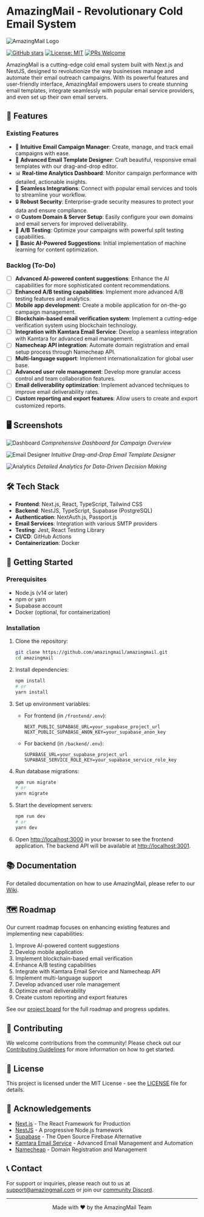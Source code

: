 # AmazingMail - Revolutionary Cold Email System

![AmazingMail Logo](readme_files/logo.png)

[![GitHub stars](https://img.shields.io/github/stars/amazingmail/amazingmail.svg?style=social&label=Star)](https://github.com/amazingmail/amazingmail)
[![License: MIT](https://img.shields.io/badge/License-MIT-yellow.svg)](https://opensource.org/licenses/MIT)
[![PRs Welcome](https://img.shields.io/badge/PRs-welcome-brightgreen.svg?style=flat-square)](http://makeapullrequest.com)

AmazingMail is a cutting-edge cold email system built with Next.js and NestJS, designed to revolutionize the way businesses manage and automate their email outreach campaigns. With its powerful features and user-friendly interface, AmazingMail empowers users to create stunning email templates, integrate seamlessly with popular email service providers, and even set up their own email servers.

## 🚀 Features

### Existing Features
- 📧 **Intuitive Email Campaign Manager**: Create, manage, and track email campaigns with ease.
- 🎨 **Advanced Email Template Designer**: Craft beautiful, responsive email templates with our drag-and-drop editor.
- 📊 **Real-time Analytics Dashboard**: Monitor campaign performance with detailed, actionable insights.
- 🔗 **Seamless Integrations**: Connect with popular email services and tools to streamline your workflow.
- 🔒 **Robust Security**: Enterprise-grade security measures to protect your data and ensure compliance.
- 🌐 **Custom Domain & Server Setup**: Easily configure your own domains and email servers for improved deliverability.
- 🧪 **A/B Testing**: Optimize your campaigns with powerful split testing capabilities.
- 🤖 **Basic AI-Powered Suggestions**: Initial implementation of machine learning for content optimization.

### Backlog (To-Do)
- [ ] **Advanced AI-powered content suggestions**: Enhance the AI capabilities for more sophisticated content recommendations.
- [ ] **Enhanced A/B testing capabilities**: Implement more advanced A/B testing features and analytics.
- [ ] **Mobile app development**: Create a mobile application for on-the-go campaign management.
- [ ] **Blockchain-based email verification system**: Implement a cutting-edge verification system using blockchain technology.
- [ ] **Integration with Kamtara Email Service**: Develop a seamless integration with Kamtara for advanced email management.
- [ ] **Namecheap API integration**: Automate domain registration and email setup process through Namecheap API.
- [ ] **Multi-language support**: Implement internationalization for global user base.
- [ ] **Advanced user role management**: Develop more granular access control and team collaboration features.
- [ ] **Email deliverability optimization**: Implement advanced techniques to improve email deliverability rates.
- [ ] **Custom reporting and export features**: Allow users to create and export customized reports.

## 🖥 Screenshots

![Dashboard](readme_files/dashboard.png)
*Comprehensive Dashboard for Campaign Overview*

![Email Designer](readme_files/email_designer.png)
*Intuitive Drag-and-Drop Email Template Designer*

![Analytics](readme_files/analytics.png)
*Detailed Analytics for Data-Driven Decision Making*

## 🛠 Tech Stack

- **Frontend**: Next.js, React, TypeScript, Tailwind CSS
- **Backend**: NestJS, TypeScript, Supabase (PostgreSQL)
- **Authentication**: NextAuth.js, Passport.js
- **Email Services**: Integration with various SMTP providers
- **Testing**: Jest, React Testing Library
- **CI/CD**: GitHub Actions
- **Containerization**: Docker

## 🚦 Getting Started

### Prerequisites

- Node.js (v14 or later)
- npm or yarn
- Supabase account
- Docker (optional, for containerization)

### Installation

1. Clone the repository:
   ```bash
   git clone https://github.com/amazingmail/amazingmail.git
   cd amazingmail
   ```

2. Install dependencies:
   ```bash
   npm install
   # or
   yarn install
   ```

3. Set up environment variables:
   - For frontend (in `/frontend/.env`):
     ```env
     NEXT_PUBLIC_SUPABASE_URL=your_supabase_project_url
     NEXT_PUBLIC_SUPABASE_ANON_KEY=your_supabase_anon_key
     ```
   - For backend (in `/backend/.env`):
     ```env
     SUPABASE_URL=your_supabase_project_url
     SUPABASE_SERVICE_ROLE_KEY=your_supabase_service_role_key
     ```

4. Run database migrations:
   ```bash
   npm run migrate
   # or
   yarn migrate
   ```

5. Start the development servers:
   ```bash
   npm run dev
   # or
   yarn dev
   ```

6. Open [http://localhost:3000](http://localhost:3000) in your browser to see the frontend application.
   The backend API will be available at [http://localhost:3001](http://localhost:3001).

## 📚 Documentation

For detailed documentation on how to use AmazingMail, please refer to our [Wiki](https://github.com/amazingmail/amazingmail/wiki).

## 🗺 Roadmap

Our current roadmap focuses on enhancing existing features and implementing new capabilities:

1. Improve AI-powered content suggestions
2. Develop mobile application
3. Implement blockchain-based email verification
4. Enhance A/B testing capabilities
5. Integrate with Kamtara Email Service and Namecheap API
6. Implement multi-language support
7. Develop advanced user role management
8. Optimize email deliverability
9. Create custom reporting and export features

See our [project board](https://github.com/amazingmail/amazingmail/projects) for the full roadmap and progress updates.

## 🤝 Contributing

We welcome contributions from the community! Please check out our [Contributing Guidelines](CONTRIBUTING.md) for more information on how to get started.

## 📄 License

This project is licensed under the MIT License - see the [LICENSE](LICENSE) file for details.

## 🙏 Acknowledgements

- [Next.js](https://nextjs.org/) - The React Framework for Production
- [NestJS](https://nestjs.com/) - A progressive Node.js framework
- [Supabase](https://supabase.io/) - The Open Source Firebase Alternative
- [Kamtara Email Service](https://kamtara.com/) - Advanced Email Management and Automation
- [Namecheap](https://www.namecheap.com/) - Domain Registration and Management

## 📞 Contact

For support or inquiries, please reach out to us at support@amazingmail.com or join our [community Discord](https://discord.gg/amazingmail).

---

<p align="center">Made with ❤️ by the AmazingMail Team</p>

